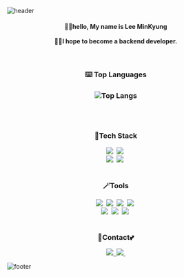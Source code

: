 ![header](https://capsule-render.vercel.app/api?type=waving&color=ffd700&text=%20welcome%20to%20My%20Github&height=200&fontSize=50&fontColor=ffffff)

<h4 align="center">🙋‍♀️hello, My name is Lee MinKyung  <br><br> 👩‍💻I hope to become a backend developer.</h4>
<br>

<h3 align="center">
  ⌨️ Top Languages </h3>
<h3 align="center">

![Top Langs](https://github-readme-stats.vercel.app/api/top-langs/?username=minnily&layout=compact)
</h3>
<br>
<br>

<!--내용 부분-->
<h3 align="center">🚩Tech Stack </h3>
<div align="center">
  <img src="https://img.shields.io/badge/javascript-F7DF1E.svg?style=for-the-badge&logo=javascript&logoColor=20232a" />&nbsp
  <img src="https://img.shields.io/badge/html5-E34F26.svg?style=for-the-badge&logo=html5&logoColor=white" />&nbsp
</div>

<div align="center">
<img src="https://img.shields.io/badge/css3-1572B6.svg?style=for-the-badge&logo=css3&logoColor=white" />&nbsp
  <img src="https://img.shields.io/badge/java-007396?style=for-the-badge&logo=OpenJDK&logoColor=white"/>&nbsp
</div>

<br>

<h3 align="center">🪄Tools </h3>
<div align="center">
  <img src="https://img.shields.io/badge/git-F05033.svg?style=for-the-badge&logo=git&logoColor=white" />&nbsp
  <img src="https://img.shields.io/badge/github-181717.svg?style=for-the-badge&logo=github&logoColor=white" />&nbsp
  <img src="https://img.shields.io/badge/Notion-F3F3F3.svg?style=for-the-badge&logo=notion&logoColor=black" />&nbsp
  <img src="https://img.shields.io/badge/figma-F24E1E.svg?style=for-the-badge&logo=figma&logoColor=white" />&nbsp
</div>

<div align="center">
  <img src="https://img.shields.io/badge/VSCode-2C2C32.svg?style=for-the-badge&logo=visual-studio-code&logoColor=22ABF3" />&nbsp
  <img src="https://img.shields.io/badge/MySQL-4479A1?style=for-the-badge&logo=MySQL&logoColor=white"/>&nbsp
  <img src="https://img.shields.io/badge/springboot-6DB33F?style=for-the-badge&logo=springboot&logoColor=white"/>&nbsp
</div>

<br>

<h3 align="center">📩Contact💕</h3>
<div align="center">
  <a href="https://velog.io/@minni_">
    <img src="https://img.shields.io/badge/Velog-1EBC8F?style=for-the-badge&logo=velog&logoColor=white" />&nbsp
  </a>
  <a href="mailto:dlalsrud20142905@gmail.com">
    <img
      src="https://img.shields.io/badge/dlalsrud20142905@gmail.com-D14836?style=for-the-badge&logo=gmail&logoColor=white"/>&nbsp
  </a>
</div>

![footer](https://capsule-render.vercel.app/api?section=footer&type=waving&color=ffd700)
